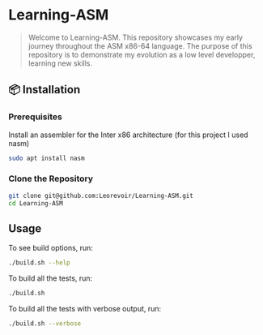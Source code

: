 # Learning-ASM

> Welcome to Learning-ASM. This repository showcases my early journey throughout the ASM x86-64 language. The purpose of this repository is to demonstrate my evolution as a low level developper, learning new skills.

## 📦 Installation

### Prerequisites

Install an assembler for the Inter x86 architecture (for this project I used nasm)
```bash
sudo apt install nasm
```

### Clone the Repository

```bash
git clone git@github.com:Leorevoir/Learning-ASM.git
cd Learning-ASM
```

## Usage

To see build options, run:
```bash
./build.sh --help
```

To build all the tests, run:
```bash
./build.sh
```

To build all the tests with verbose output, run:
```bash
./build.sh --verbose
```
